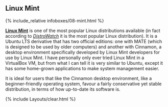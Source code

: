 ## Linux Mint
{% include_relative infoboxes/08-mint.html %}

[**Linux Mint**](https://linuxmint.com/) is one of the most popular Linux distributions available (in fact according to [*DistroWatch*](http://distrowatch.com/) it is the most popular Linux distribution). It is a Ubuntu LTS derivative that has two official editions: one with MATE (which is designed to be used by older computers) and another with Cinnamon, a desktop environment specifically developed by Linux Mint developers for use by Linux Mint. I have personally only ever tried Linux Mint in a VirtualBox VM, but from what I can tell it is very similar to Ubuntu, except it has some home-grown applications to make system management easier.

It is ideal for users that like the Cinnamon desktop environment, like a beginner-friendly operating system, favour a fairly conservative yet stable distribution, in terms of how up-to-date its software is.

{% include Layouts/clear.html %}
